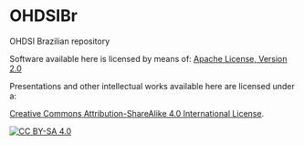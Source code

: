 # OHDSIBr
OHDSI Brazilian repository

Software available here is licensed by means of:
[Apache License, Version 2.0](https://www.apache.org/licenses/LICENSE-2.0)

Presentations and other intellectual works available here are  licensed under a:

[Creative Commons Attribution-ShareAlike 4.0 International License][cc-by-sa].

[![CC BY-SA 4.0][cc-by-sa-image]][cc-by-sa]

[cc-by-sa]: http://creativecommons.org/licenses/by-sa/4.0/
[cc-by-sa-image]: https://licensebuttons.net/l/by-sa/4.0/88x31.png
[cc-by-sa-shield]: https://img.shields.io/badge/License-CC%20BY--SA%204.0-lightgrey.svg

